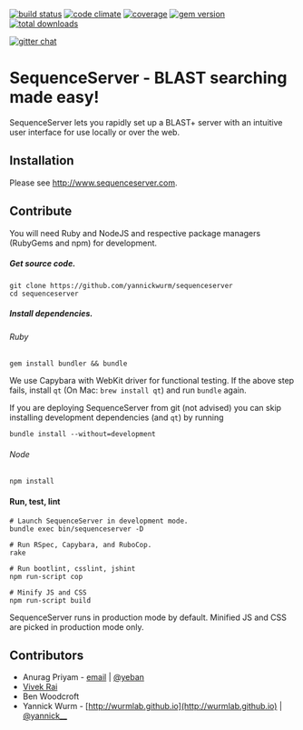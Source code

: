 [![build status](https://secure.travis-ci.org/yannickwurm/sequenceserver.png?branch=master)](https://travis-ci.org/yannickwurm/sequenceserver)
[![code climate](https://codeclimate.com/github/yannickwurm/sequenceserver/badges/gpa.svg)](https://codeclimate.com/github/yannickwurm/sequenceserver)
[![coverage](https://codeclimate.com/github/yannickwurm/sequenceserver/badges/coverage.svg)](https://codeclimate.com/github/yannickwurm/sequenceserver)
[![gem version](https://badge.fury.io/rb/sequenceserver.svg)](http://rubygems.org/gems/sequenceserver)
[![total downloads](http://ruby-gem-downloads-badge.herokuapp.com/sequenceserver?type=total&color=brightgreen)](http://rubygems.org/gems/sequenceserver)

[![gitter chat](https://badges.gitter.im/gitterHQ/gitter.png)](https://gitter.im/yannickwurm/sequenceserver)

# SequenceServer - BLAST searching made easy!

SequenceServer lets you rapidly set up a BLAST+ server with an intuitive user
interface for use locally or over the web.

## Installation

Please see http://www.sequenceserver.com.

## Contribute

You will need Ruby and NodeJS and respective package managers (RubyGems and
npm) for development.

##### Get source code.
```
git clone https://github.com/yannickwurm/sequenceserver
cd sequenceserver
```

##### Install dependencies.
###### Ruby
```
gem install bundler && bundle
```

We use Capybara with WebKit driver for functional testing. If the above step
fails, install `qt` (On Mac: `brew install qt`) and run `bundle` again.

If you are deploying SequenceServer from git (not advised) you can skip
installing development dependencies (and `qt`) by running

    bundle install --without=development

###### Node
```
npm install
```

#### Run, test, lint
```
# Launch SequenceServer in development mode.
bundle exec bin/sequenceserver -D

# Run RSpec, Capybara, and RuboCop.
rake

# Run bootlint, csslint, jshint
npm run-script cop

# Minify JS and CSS
npm run-script build
```

SequenceServer runs in production mode by default. Minified JS and CSS are
picked in production mode only.

## Contributors

* Anurag Priyam - [email](mailto:anurag08priyam@gmail.com) | [@yeban](//twitter.com/yeban)
* [Vivek Rai](http://vivekiitkgp.github.io/)
* Ben Woodcroft
* Yannick Wurm  - [http://wurmlab.github.io](http://wurmlab.github.io) |
  [@yannick__](//twitter.com/yannick__)

